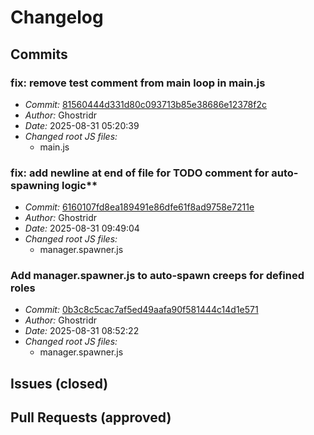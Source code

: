 
# Changelog

## Commits

### fix: remove test comment from main loop in main.js

- *Commit:* [81560444d331d80c093713b85e38686e12378f2c](https://github.com/Ghostridr/ScreepsWorld/commit/81560444d331d80c093713b85e38686e12378f2c)
- *Author:* Ghostridr
- *Date:* 2025-08-31 05:20:39
- *Changed root JS files:*
  - main.js


### fix: add newline at end of file for TODO comment for auto-spawning logic**

- *Commit:* [6160107fd8ea189491e86dfe61f8ad9758e7211e](https://github.com/Ghostridr/ScreepsWorld/commit/6160107fd8ea189491e86dfe61f8ad9758e7211e)
- *Author:* Ghostridr
- *Date:* 2025-08-31 09:49:04
- *Changed root JS files:*
  - manager.spawner.js

### Add manager.spawner.js to auto-spawn creeps for defined roles

- *Commit:* [0b3c8c5cac7af5ed49aafa90f581444c14d1e571](https://github.com/Ghostridr/ScreepsWorld/commit/0b3c8c5cac7af5ed49aafa90f581444c14d1e571)
- *Author:* Ghostridr
- *Date:* 2025-08-31 08:52:22
- *Changed root JS files:*
  - manager.spawner.js

## Issues (closed)

## Pull Requests (approved)

